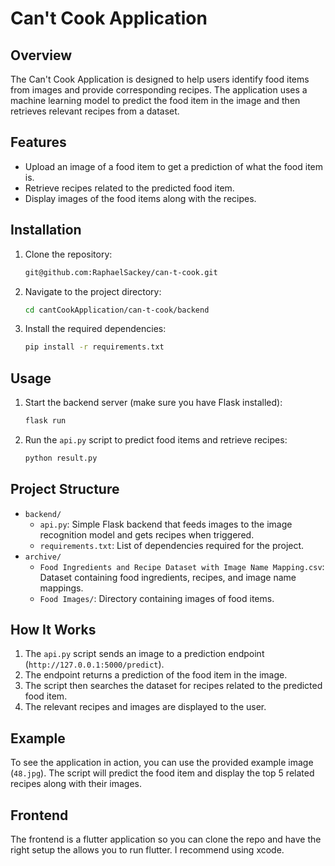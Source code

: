 # Can't Cook Application

## Overview

The Can't Cook Application is designed to help users identify food items from images and provide corresponding recipes. The application uses a machine learning model to predict the food item in the image and then retrieves relevant recipes from a dataset.

## Features

- Upload an image of a food item to get a prediction of what the food item is.
- Retrieve recipes related to the predicted food item.
- Display images of the food items along with the recipes.

## Installation

1. Clone the repository:
    ```bash
    git@github.com:RaphaelSackey/can-t-cook.git
    ```
2. Navigate to the project directory:
    ```bash
    cd cantCookApplication/can-t-cook/backend
    ```
3. Install the required dependencies:
    ```bash
    pip install -r requirements.txt
    ```

## Usage

1. Start the backend server (make sure you have Flask installed):
    ```bash
    flask run
    ```
2. Run the `api.py` script to predict food items and retrieve recipes:
    ```bash
    python result.py
    ```

## Project Structure

- `backend/`
  - `api.py`: Simple Flask backend that feeds images to the image recognition model and gets recipes when triggered.
  - `requirements.txt`: List of dependencies required for the project.
- `archive/`
  - `Food Ingredients and Recipe Dataset with Image Name Mapping.csv`: Dataset containing food ingredients, recipes, and image name mappings.
  - `Food Images/`: Directory containing images of food items.

## How It Works

1. The `api.py` script sends an image to a prediction endpoint (`http://127.0.0.1:5000/predict`).
2. The endpoint returns a prediction of the food item in the image.
3. The script then searches the dataset for recipes related to the predicted food item.
4. The relevant recipes and images are displayed to the user.

## Example

To see the application in action, you can use the provided example image (`48.jpg`). The script will predict the food item and display the top 5 related recipes along with their images.

## Frontend

The frontend is a flutter application so you can clone the repo and have the right setup the allows you to run flutter. I recommend using xcode.
